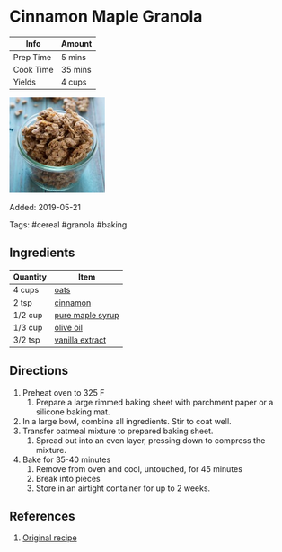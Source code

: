 # Cinnamon Maple Granola

| Info      | Amount  |
| --------- | ------- |
| Prep Time | 5 mins  |
| Cook Time | 35 mins |
| Yields    | 4 cups  |

![Cinnamon maple granola](../_assets/cinnamon-maple-granola.jpg)

Added: 2019-05-21

Tags: #cereal #granola #baking

## Ingredients

| Quantity | Item                                                   |
| -------- | ------------------------------------------------------ |
| 4 cups   | [oats](../Ingredients/oats.md)                         |
| 2 tsp    | [cinnamon](../Ingredients/cinnamon.md)                 |
| 1/2 cup  | [pure maple syrup](../Ingredients/maple%20syrup.md)    |
| 1/3 cup  | [olive oil](../Ingredients/olive%20oil.md)             |
| 3/2 tsp  | [vanilla extract](../Ingredients/vanilla%20extract.md) |

## Directions

1. Preheat oven to 325 F
   1. Prepare a large rimmed baking sheet with parchment paper or a silicone baking mat.
2. In a large bowl, combine all ingredients. Stir to coat well.
3. Transfer oatmeal mixture to prepared baking sheet.
   1. Spread out into an even layer, pressing down to compress the mixture.
4. Bake for 35-40 minutes
   1. Remove from oven and cool, untouched, for 45 minutes
   2. Break into pieces
   3. Store in an airtight container for up to 2 weeks.

## References

1. [Original recipe](https://www.bakedbyrachel.com/cinnamon-maple-granola/)
